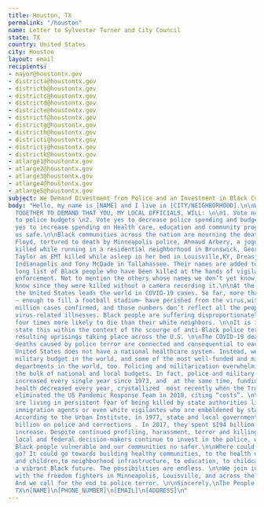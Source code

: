 ```yaml
---
title: Houston, TX
permalink: "/houston"
name: Letter to Sylvester Turner and City Council
state: TX
country: United States
city: Houston
layout: email
recipients:
- mayor@houstontx.gov
- districta@houstontx.gov
- districtb@houstontx.gov
- districtc@houstontx.gov
- districtd@houstontx.gov
- districte@houstontx.gov
- districtf@houstontx.gov
- districtg@houstontx.gov
- districth@houstontx.gov
- districti@houstontx.gov
- districtj@houstontx.gov
- districtk@houstontx.gov
- atlarge1@houstontx.gov
- atlarge2@houstontx.gov
- atlarge3@houstontx.gov
- atlarge4@houstontx.gov
- atlarge5@houstontx.gov
subject: We Demand Divestment from Police and an Investment in Black Communities
body: "Hello, my name is [NAME] and I live in [CITY/NEIGHBORHOOD].\n\nWE ARE JOINING
  TOGETHER TO DEMAND THAT YOU, MY LOCAL OFFICIALS, WILL: \n\n1. Vote no on all increases
  to police budgets \n2. Vote yes to decrease police spending and budgets \n3. Vote
  yes to increase spending on Health care, education and community programs that keep
  us safe.\n\nBlack communities across the nation are mourning the deaths of George
  Floyd, tortured to death by Minneapolis police, Ahmaud Arbery, a jogger who was
  killed while running in a residential neighborhood in Brunswick, Georgia, Breonna
  Taylor an EMT killed while asleep in her bed in Louisville,KY, Dreasjon Reed in
  Indianapolis and Tony McDade in Tallahassee. Their names are added to a devastatingly
  long list of Black people who have been killed at the hands of vigilantes or law
  enforcement. Not to mention the others whose names we don’t yet know, and may never
  know since they were killed without a camera recording it.\n\nAt the same time,
  the United States leads the world in COVID-19 cases. So far, more than 100,000 people
  — enough to fill a football stadium– have perished from the virus,with over one
  million cases confirmed, and those numbers don’t reflect all the people dying from
  virus-related illnesses. Black people are suffering disproportionately from COVID-19,
  four times more likely to die than their white neighbors. \n\nIt is important to
  state this within the context of the scourge of anti-Black police terror and the
  resulting uprisings taking place across the U.S. \n\nThe COVID-19 deaths and the
  deaths caused by police terror are connected and consequential to each other. The
  United States does not have a national healthcare system. Instead, we have the largest
  military budget in the world, and some of the most well-funded and militarized police
  departments in the world, too. Policing and militarization overwhelmingly dominate
  the bulk of national and local budgets. In fact, police and military funding has
  increased every single year since 1973, and  at the same time, funding for public
  health decreased every year, crystallized  most recently when the Trump administration
  eliminated the US Pandemic Response Team in 2018, citing “costs”. \n\nBlack communities
  are living in persistent fear of being killed by state authorities like police,
  immigration agents or even white vigilantes who are emboldened by state actors.
  According to the Urban Institute, in 1977, state and local governments spent $60
  billion on police and corrections . In 2017, they spent $194 billion. A 220 percent
  increase. Despite continued profiling, harassment, terror and killing of Black communities,
  local and federal decision-makers continue to invest in the police, which leaves
  Black people vulnerable and our communities no safer.\n\nWhere could that money
  go? It could go towards building healthy communities, to the health of our elders
  and children,to neighborhood infrastructure, to education, to childcare, to support
  a vibrant Black future. The possibilities are endless. \n\nWe join in solidarity
  with the freedom fighters in Minneapolis, Louisville, and across the United States.
  And we call for the end to police terror. \n\nSincerely,\nThe People of Houston,
  TX\n[NAME]\n[PHONE_NUMBER]\n[EMAIL]\n[ADDRESS]\n"
---
```


